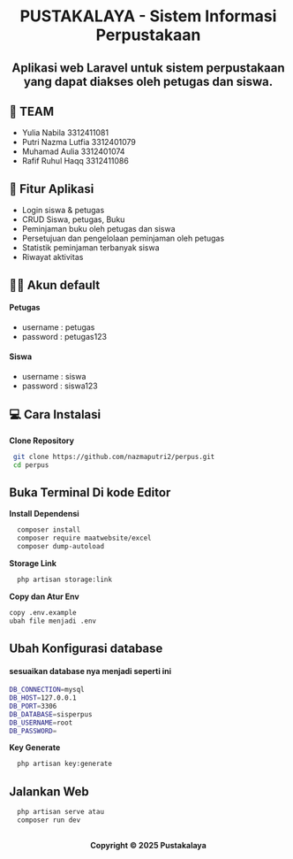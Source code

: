 <h1 align="center">PUSTAKALAYA - Sistem Informasi Perpustakaan </h1>

<h2 align="center">Aplikasi web Laravel untuk sistem perpustakaan yang dapat diakses oleh petugas dan siswa.</h2>


## 👥 TEAM 

- Yulia Nabila 3312411081
- Putri Nazma Lutfia 3312401079
- Muhamad Aulia 3312401074
- Rafif Ruhul Haqq 3312411086

## 📌 Fitur Aplikasi

- Login siswa & petugas
- CRUD Siswa, petugas, Buku
- Peminjaman buku oleh petugas dan siswa
- Persetujuan dan pengelolaan peminjaman oleh petugas
- Statistik peminjaman terbanyak siswa
- Riwayat aktivitas

## 🧑‍💻 Akun default
#### Petugas

- username : petugas
- password : petugas123

#### Siswa

- username : siswa
- password : siswa123

## 💻 Cara Instalasi

 **Clone Repository**
   ```bash
    git clone https://github.com/nazmaputri2/perpus.git
    cd perpus
   ```

   ## Buka Terminal Di kode Editor

**Install Dependensi**
  ```bash
    composer install
    composer require maatwebsite/excel
    composer dump-autoload
   ```
**Storage Link**
```bash
  php artisan storage:link
```

**Copy dan Atur Env**
  ```bash
  copy .env.example 
  ubah file menjadi .env
   ```
## Ubah Konfigurasi database
#### sesuaikan database nya menjadi seperti ini
```bash
DB_CONNECTION=mysql
DB_HOST=127.0.0.1
DB_PORT=3306
DB_DATABASE=sisperpus
DB_USERNAME=root
DB_PASSWORD=
```
**Key Generate**
```bash
  php artisan key:generate
```
## Jalankan Web
```bash
  php artisan serve atau
  composer run dev
  ```
  ##
<h4 align="center">Copyright © 2025 Pustakalaya</h4>
